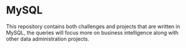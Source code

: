 # MySQL
This repository contains both challenges and projects that are written in MySQL, the queries will focus more on business intelligence along with other data administration projects.
